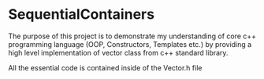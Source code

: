 # SequentialContainers
The purpose of this project is to demonstrate my understanding of core c++ programming language (OOP, Constructors, Templates etc.) by providing a high
level implementation of vector class from c++ standard library.

All the essential code is contained inside of the Vector.h file
